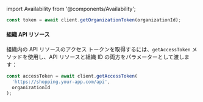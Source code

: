import Availability from '@components/Availability';

```ts title="index.vue"
const token = await client.getOrganizationToken(organizationId);
```

#### 組織 API リソース

組織内の API リソースのアクセス トークンを取得するには、`getAccessToken` メソッドを使用し、API リソースと組織 ID の両方をパラメーターとして渡します：

```ts title="index.vue"
const accessToken = await client.getAccessToken(
  'https://shopping.your-app.com/api',
  organizationId
);
```
